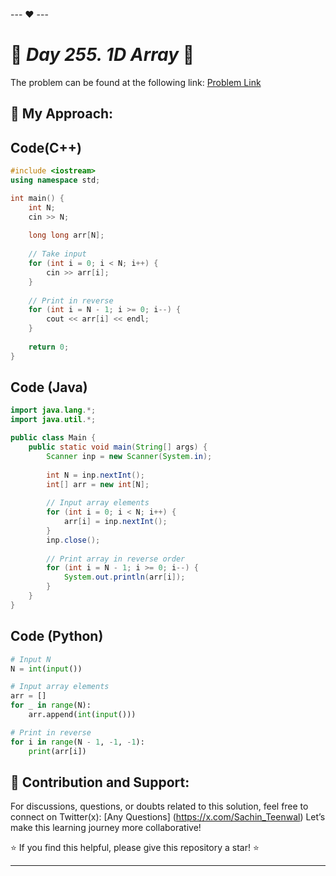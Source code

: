 --- ❤️ ---

# 🚀 _Day 255. 1D Array_ 🧠


The problem can be found at the following link: [Problem Link](https://www.interviewbit.com/problems/1d-array/)

## 🎯 **My Approach:**


## Code(C++)
```cpp
#include <iostream>
using namespace std;

int main() {
    int N;
    cin >> N;
    
    long long arr[N];
    
    // Take input
    for (int i = 0; i < N; i++) {
        cin >> arr[i];
    }
    
    // Print in reverse
    for (int i = N - 1; i >= 0; i--) {
        cout << arr[i] << endl;
    }
    
    return 0;
}

```

## Code (Java)

```java
import java.lang.*;
import java.util.*;

public class Main {
    public static void main(String[] args) {
        Scanner inp = new Scanner(System.in);
        
        int N = inp.nextInt();
        int[] arr = new int[N];
        
        // Input array elements
        for (int i = 0; i < N; i++) {
            arr[i] = inp.nextInt();
        }
        inp.close();
        
        // Print array in reverse order
        for (int i = N - 1; i >= 0; i--) {
            System.out.println(arr[i]);
        }
    }
}

```

## Code (Python)

```python
# Input N
N = int(input())

# Input array elements
arr = []
for _ in range(N):
    arr.append(int(input()))

# Print in reverse
for i in range(N - 1, -1, -1):
    print(arr[i])

```



## 🎯 **Contribution and Support:**

For discussions, questions, or doubts related to this solution, feel free to connect on Twitter(x): [Any Questions] (https://x.com/Sachin_Teenwal) Let’s make this learning journey more collaborative!

⭐ If you find this helpful, please give this repository a star! ⭐

---

